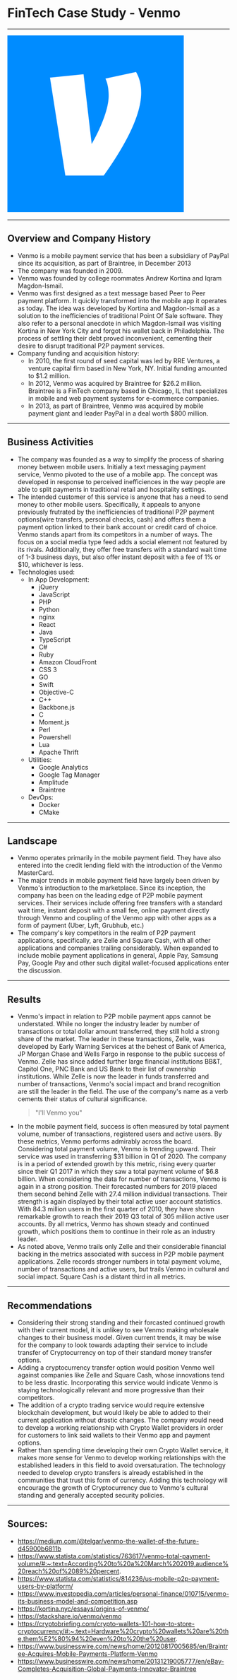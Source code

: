 # **FinTech Case Study - Venmo**

---

![alt text](venmo_logo.png)

---

## Overview and Company History
 - Venmo is a mobile payment service that has been a subsidiary of PayPal since its acquisition, as part of Braintree, in December 2013
 - The company was founded in 2009.
 - Venmo was founded by college roommates Andrew Kortina and Iqram Magdon-Ismail. 
 - Venmo was first designed as a text message based Peer to Peer payment platform. It quickly transformed into the mobile app it operates as today. The idea was developed by Kortina and Magdon-Ismail as a solution to the inefficiencies of traditional Point Of Sale software. They also refer to a personal anecdote in which Magdon-Ismail was visiting Kortina in New York City and forgot his wallet back in Philadelphia. The process of settling their debt proved inconvenient, cementing their desire to disrupt traditional P2P payment services.
 - Company funding and acquisition history:
    - In 2010, the first round of seed capital was led by RRE Ventures, a venture capital firm based in New York, NY. Initial funding amounted to $1.2 million.
    - In 2012, Venmo was acquired by Braintree for $26.2 million. Braintree is a FinTech company based in Chicago, IL that specializes in mobile and web payment systems for e-commerce companies.
    - In 2013, as part of Braintree, Venmo was acquired by mobile payment giant and leader PayPal in a deal worth $800 million.

-----

## Business Activities
- The company was founded as a way to simplify the process of sharing money between mobile users. Initially a text messaging payment service, Venmo pivoted to the use of a mobile app. The concept was developed in response to perceived inefficiences in the way people are able to split payments in traditional retail and hospitality settings.
- The intended customer of this service is anyone that has a need to send money to other mobile users. Specifically, it appeals to anyone previously frutrated by the inefficiencies of traditional P2P payment options(wire transfers, personal checks, cash) and offers them a payment option linked to their bank account or credit card of choice. Venmo stands apart from its competitors in a number of ways. The focus on a social media type feed adds a social element not featured by its rivals. Additionally, they offer free transfers with a standard wait time of 1-3 business days, but also offer instant deposit with a fee of 1% or $10, whichever is less.
- Technologies used:
    - In App Development:
        - jQuery
        - JavaScript
        - PHP
        - Python
        - nginx
        - React
        - Java
        - TypeScript
        - C#
        - Ruby
        - Amazon CloudFront
        - CSS 3
        - GO
        - Swift
        - Objective-C
        - C++
        - Backbone.js
        - C
        - Moment.js
        - Perl
        - Powershell
        - Lua
        - Apache Thrift
    - Utilities:
        - Google Analytics
        - Google Tag Manager
        - Amplitude
        - Braintree
    - DevOps:
        - Docker
        - CMake

-----

## Landscape
- Venmo operates primarily in the mobile payment field. They have also entered into the credit lending field with the introduction of the Venmo MasterCard.
- The major trends in mobile payment field have largely been driven by Venmo's introduction to the marketplace. Since its inception, the company has been on the leading edge of P2P mobile payment services. Their services include offering free transfers with a standard wait time, instant deposit with a small fee, online payment directly through Venmo and coupling of the Venmo app with other apps as a form of payment (Uber, Lyft, Grubhub, etc.)
- The company's key competitors in the realm of P2P payment applications, specifically, are Zelle and Square Cash, with all other applications and companies trailing considerably. When expanded to include mobile payment applications in general, Apple Pay, Samsung Pay, Google Pay and other such digital wallet-focused applications enter the discussion.


-----

## Results
- Venmo's impact in relation to P2P mobile payment apps cannot be understated. While no longer the industry leader by number of transactions or total dollar amount transferred, they still hold a strong share of the market. The leader in these transactions, Zelle, was developed by Early Warning Services at the behest of Bank of America, JP Morgan Chase and Wells Fargo in response to the public success of Venmo. Zelle has since added further large financial institutions BB&T, Capitol One, PNC Bank and US Bank to their list of ownership institutions. While Zelle is now the leader in funds transferred and number of transactions, Venmo's social impact and brand recognition are still the leader in the field. The use of the company's name as a verb cements their status of cultural significance.
    > "I'll Venmo you"
- In the mobile payment field, success is often measured by total payment volume, number of transactions, registered users and active users. By these metrics, Venmo performs admirably across the board. Considering total payment volume, Venmo is trending upward. Their service was used in transferring $31 billion in Q1 of 2020. The company is in a period of extended growth by this metric, rising every quarter since their Q1 2017 in which they saw a total payment volume of $6.8 billion. When considering the data for number of transactions, Venmo is again in a strong position. Their forecasted numbers for 2019 placed them second behind Zelle with 27.4 million individual transactions. Their strength is again displayed by their total active user account statistics. With 84.3 million users in the first quarter of 2010, they have shown remarkable growth to reach their 2019 Q3 total of 305 million active user accounts. By all metrics, Venmo has shown steady and continued growth, which positions them to continue in their role as an industry leader.
- As noted above, Venmo trails only Zelle and their considerable financial backing in the metrics associated with success in P2P mobile payment applications. Zelle records stronger numbers in total payment volume, number of transactions and active users, but trails Venmo in cultural and social impact. Square Cash is a distant third in all metrics.

-----

## Recommendations
- Considering their strong standing and their forcasted continued growth with their current model, it is unlikey to see Venmo making wholesale changes to their business model. Given current trends, it may be wise for the company to look towards adapting their service to include transfer of Cryptocurrency on top of their standard money transfer options. 
- Adding a cryptocurrency transfer option would position Venmo well against companies like Zelle and Square Cash, whose innovations tend to be less drastic. Incorporating this service would indicate Venmo is staying technologically relevant and more progressive than their competitors. 
- The addition of a crypto trading service would require extensive blockchain development, but would likely be able to added to their current application without drastic changes. The company would need to develop a working relationship with Crypto Wallet providers in order for customers to link said wallets to their Venmo app and payment options.
- Rather than spending time developing their own Crypto Wallet service, it makes more sense for Venmo to develop working relationships with the established leaders in this field to avoid oversaturation. The technology needed to develop crypto transfers is already established in the communities that trust this form of currency. Adding this technology will encourage the growth of Cryptocurrency due to Venmo's cultural standing and generally accepted security policies.

-----

## Sources:
- https://medium.com/@telgar/venmo-the-wallet-of-the-future-d45900b6811b
- https://www.statista.com/statistics/763617/venmo-total-payment-volume/#:~:text=According%20to%20a%20March%202019,audience%20reach%20of%2089%20percent.
- https://www.statista.com/statistics/814236/us-mobile-p2p-payment-users-by-platform/
- https://www.investopedia.com/articles/personal-finance/010715/venmo-its-business-model-and-competition.asp
- https://kortina.nyc/essays/origins-of-venmo/
- https://stackshare.io/venmo/venmo
- https://cryptobriefing.com/crypto-wallets-101-how-to-store-cryptocurrency/#:~:text=Hardware%20crypto%20wallets%20are%20the,them%E2%80%94%20even%20to%20the%20user.
- https://www.businesswire.com/news/home/20120817005685/en/Braintree-Acquires-Mobile-Payments-Platform-Venmo
- https://www.businesswire.com/news/home/20131219005777/en/eBay-Completes-Acquisition-Global-Payments-Innovator-Braintree

